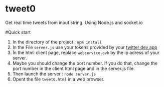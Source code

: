 tweet0
======

Get real time tweets from input string. Using Node.js and socket.io

#Quick start

1. In the directory of the project : `npm install`
2. In the File `server.js` use your tokens provided by your [twitter dev app](https://dev.twitter.com)
3. Ìn the html client page, replace `webservice.ovh` by the ip adress of your server.
4. Maybe you should change the port number. If you do that, change the port number in the client html page and in the server.js file.
5. Then launch the server : `node server.js`
6. Opent the file `tweet0.html` in a web browser.
